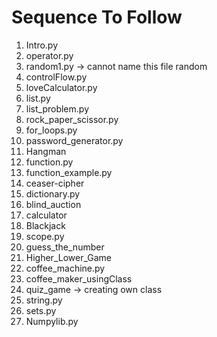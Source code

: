 # Sequence To Follow

1. Intro.py
2. operator.py
3. random1.py -> cannot name this file random 
4. controlFlow.py
5. loveCalculator.py
6. list.py
7. list_problem.py
8. rock_paper_scissor.py
9. for_loops.py
10. password_generator.py
11. Hangman
12. function.py
13. function_example.py
14. ceaser-cipher
15. dictionary.py
16. blind_auction
17. calculator
18. Blackjack
19. scope.py
20. guess_the_number
21. Higher_Lower_Game
22. coffee_machine.py
23. coffee_maker_usingClass
24. quiz_game -> creating own class
25. string.py
26. sets.py
27. Numpylib.py